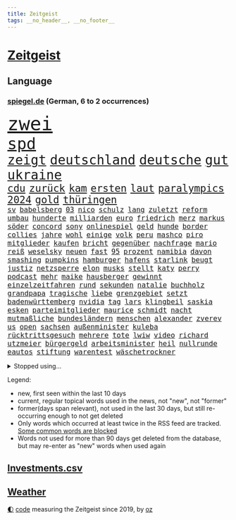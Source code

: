 ```yaml
---
title: Zeitgeist
tags: __no_header__, __no_footer__
---
```


# [Zeitgeist](https://oliz.io/zeitgeist/)

## Language

<h3><a href="https://www.spiegel.de" target="_blank">spiegel.de</a> (German, 6 to 2 occurrences)</h3>
<p style="font-family:monospace">
<span style="font-size:32pt"><a href="news_links.html#zwei" class="current">zwei</a></span>
<br>
<span style="font-size:27pt"><a href="news_links.html#spd" class="current">spd</a></span>
<br>
<span style="font-size:22pt"><a href="news_links.html#zeigt" class="current">zeigt</a></span>
<span style="font-size:22pt"><a href="news_links.html#deutschland" class="current">deutschland</a></span>
<span style="font-size:22pt"><a href="news_links.html#deutsche" class="current">deutsche</a></span>
<span style="font-size:22pt"><a href="news_links.html#gut" class="current">gut</a></span>
<span style="font-size:22pt"><a href="news_links.html#ukraine" class="current">ukraine</a></span>
<br>
<span style="font-size:17pt"><a href="news_links.html#cdu" class="current">cdu</a></span>
<span style="font-size:17pt"><a href="news_links.html#zurück" class="current">zurück</a></span>
<span style="font-size:17pt"><a href="news_links.html#kam" class="current">kam</a></span>
<span style="font-size:17pt"><a href="news_links.html#ersten" class="current">ersten</a></span>
<span style="font-size:17pt"><a href="news_links.html#laut" class="current">laut</a></span>
<span style="font-size:17pt"><a href="news_links.html#paralympics" class="current">paralympics</a></span>
<span style="font-size:17pt"><a href="news_links.html#2024" class="current">2024</a></span>
<span style="font-size:17pt"><a href="news_links.html#gold" class="current">gold</a></span>
<span style="font-size:17pt"><a href="news_links.html#thüringen" class="current">thüringen</a></span>
<br>
<span style="font-size:12pt"><a href="news_links.html#sv" class="current">sv</a></span>
<span style="font-size:12pt"><a href="news_links.html#babelsberg" class="new">babelsberg</a></span>
<span style="font-size:12pt"><a href="news_links.html#03" class="current">03</a></span>
<span style="font-size:12pt"><a href="news_links.html#nico" class="current">nico</a></span>
<span style="font-size:12pt"><a href="news_links.html#schulz" class="current">schulz</a></span>
<span style="font-size:12pt"><a href="news_links.html#lang" class="current">lang</a></span>
<span style="font-size:12pt"><a href="news_links.html#zuletzt" class="current">zuletzt</a></span>
<span style="font-size:12pt"><a href="news_links.html#reform" class="current">reform</a></span>
<span style="font-size:12pt"><a href="news_links.html#umbau" class="current">umbau</a></span>
<span style="font-size:12pt"><a href="news_links.html#hunderte" class="current">hunderte</a></span>
<span style="font-size:12pt"><a href="news_links.html#milliarden" class="current">milliarden</a></span>
<span style="font-size:12pt"><a href="news_links.html#euro" class="current">euro</a></span>
<span style="font-size:12pt"><a href="news_links.html#friedrich" class="current">friedrich</a></span>
<span style="font-size:12pt"><a href="news_links.html#merz" class="current">merz</a></span>
<span style="font-size:12pt"><a href="news_links.html#markus" class="current">markus</a></span>
<span style="font-size:12pt"><a href="news_links.html#söder" class="current">söder</a></span>
<span style="font-size:12pt"><a href="news_links.html#concord" class="new">concord</a></span>
<span style="font-size:12pt"><a href="news_links.html#sony" class="current">sony</a></span>
<span style="font-size:12pt"><a href="news_links.html#onlinespiel" class="new">onlinespiel</a></span>
<span style="font-size:12pt"><a href="news_links.html#geld" class="current">geld</a></span>
<span style="font-size:12pt"><a href="news_links.html#hunde" class="current">hunde</a></span>
<span style="font-size:12pt"><a href="news_links.html#border" class="new">border</a></span>
<span style="font-size:12pt"><a href="news_links.html#collies" class="new">collies</a></span>
<span style="font-size:12pt"><a href="news_links.html#jahre" class="current">jahre</a></span>
<span style="font-size:12pt"><a href="news_links.html#wohl" class="current">wohl</a></span>
<span style="font-size:12pt"><a href="news_links.html#einige" class="current">einige</a></span>
<span style="font-size:12pt"><a href="news_links.html#volk" class="current">volk</a></span>
<span style="font-size:12pt"><a href="news_links.html#peru" class="current">peru</a></span>
<span style="font-size:12pt"><a href="news_links.html#mashco" class="current">mashco</a></span>
<span style="font-size:12pt"><a href="news_links.html#piro" class="current">piro</a></span>
<span style="font-size:12pt"><a href="news_links.html#mitglieder" class="current">mitglieder</a></span>
<span style="font-size:12pt"><a href="news_links.html#kaufen" class="current">kaufen</a></span>
<span style="font-size:12pt"><a href="news_links.html#bricht" class="current">bricht</a></span>
<span style="font-size:12pt"><a href="news_links.html#gegenüber" class="current">gegenüber</a></span>
<span style="font-size:12pt"><a href="news_links.html#nachfrage" class="current">nachfrage</a></span>
<span style="font-size:12pt"><a href="news_links.html#mario" class="current">mario</a></span>
<span style="font-size:12pt"><a href="news_links.html#reiß" class="new">reiß</a></span>
<span style="font-size:12pt"><a href="news_links.html#weselsky" class="current">weselsky</a></span>
<span style="font-size:12pt"><a href="news_links.html#neuen" class="current">neuen</a></span>
<span style="font-size:12pt"><a href="news_links.html#fast" class="current">fast</a></span>
<span style="font-size:12pt"><a href="news_links.html#95" class="new">95</a></span>
<span style="font-size:12pt"><a href="news_links.html#prozent" class="current">prozent</a></span>
<span style="font-size:12pt"><a href="news_links.html#namibia" class="new">namibia</a></span>
<span style="font-size:12pt"><a href="news_links.html#davon" class="current">davon</a></span>
<span style="font-size:12pt"><a href="news_links.html#smashing" class="new">smashing</a></span>
<span style="font-size:12pt"><a href="news_links.html#pumpkins" class="new">pumpkins</a></span>
<span style="font-size:12pt"><a href="news_links.html#hamburger" class="current">hamburger</a></span>
<span style="font-size:12pt"><a href="news_links.html#hafens" class="current">hafens</a></span>
<span style="font-size:12pt"><a href="news_links.html#starlink" class="new">starlink</a></span>
<span style="font-size:12pt"><a href="news_links.html#beugt" class="new">beugt</a></span>
<span style="font-size:12pt"><a href="news_links.html#justiz" class="current">justiz</a></span>
<span style="font-size:12pt"><a href="news_links.html#netzsperre" class="new">netzsperre</a></span>
<span style="font-size:12pt"><a href="news_links.html#elon" class="current">elon</a></span>
<span style="font-size:12pt"><a href="news_links.html#musks" class="current">musks</a></span>
<span style="font-size:12pt"><a href="news_links.html#stellt" class="current">stellt</a></span>
<span style="font-size:12pt"><a href="news_links.html#katy" class="current">katy</a></span>
<span style="font-size:12pt"><a href="news_links.html#perry" class="current">perry</a></span>
<span style="font-size:12pt"><a href="news_links.html#podcast" class="current">podcast</a></span>
<span style="font-size:12pt"><a href="news_links.html#mehr" class="current">mehr</a></span>
<span style="font-size:12pt"><a href="news_links.html#maike" class="new">maike</a></span>
<span style="font-size:12pt"><a href="news_links.html#hausberger" class="new">hausberger</a></span>
<span style="font-size:12pt"><a href="news_links.html#gewinnt" class="current">gewinnt</a></span>
<span style="font-size:12pt"><a href="news_links.html#einzelzeitfahren" class="current">einzelzeitfahren</a></span>
<span style="font-size:12pt"><a href="news_links.html#rund" class="current">rund</a></span>
<span style="font-size:12pt"><a href="news_links.html#sekunden" class="current">sekunden</a></span>
<span style="font-size:12pt"><a href="news_links.html#natalie" class="current">natalie</a></span>
<span style="font-size:12pt"><a href="news_links.html#buchholz" class="current">buchholz</a></span>
<span style="font-size:12pt"><a href="news_links.html#grandpapa" class="new">grandpapa</a></span>
<span style="font-size:12pt"><a href="news_links.html#tragische" class="current">tragische</a></span>
<span style="font-size:12pt"><a href="news_links.html#liebe" class="current">liebe</a></span>
<span style="font-size:12pt"><a href="news_links.html#grenzgebiet" class="current">grenzgebiet</a></span>
<span style="font-size:12pt"><a href="news_links.html#setzt" class="current">setzt</a></span>
<span style="font-size:12pt"><a href="news_links.html#badenwürttemberg" class="current">badenwürttemberg</a></span>
<span style="font-size:12pt"><a href="news_links.html#nvidia" class="current">nvidia</a></span>
<span style="font-size:12pt"><a href="news_links.html#tag" class="current">tag</a></span>
<span style="font-size:12pt"><a href="news_links.html#lars" class="current">lars</a></span>
<span style="font-size:12pt"><a href="news_links.html#klingbeil" class="current">klingbeil</a></span>
<span style="font-size:12pt"><a href="news_links.html#saskia" class="current">saskia</a></span>
<span style="font-size:12pt"><a href="news_links.html#esken" class="current">esken</a></span>
<span style="font-size:12pt"><a href="news_links.html#parteimitglieder" class="current">parteimitglieder</a></span>
<span style="font-size:12pt"><a href="news_links.html#maurice" class="new">maurice</a></span>
<span style="font-size:12pt"><a href="news_links.html#schmidt" class="current">schmidt</a></span>
<span style="font-size:12pt"><a href="news_links.html#nacht" class="current">nacht</a></span>
<span style="font-size:12pt"><a href="news_links.html#mutmaßliche" class="current">mutmaßliche</a></span>
<span style="font-size:12pt"><a href="news_links.html#bundesländern" class="current">bundesländern</a></span>
<span style="font-size:12pt"><a href="news_links.html#menschen" class="current">menschen</a></span>
<span style="font-size:12pt"><a href="news_links.html#alexander" class="current">alexander</a></span>
<span style="font-size:12pt"><a href="news_links.html#zverev" class="current">zverev</a></span>
<span style="font-size:12pt"><a href="news_links.html#us" class="current">us</a></span>
<span style="font-size:12pt"><a href="news_links.html#open" class="current">open</a></span>
<span style="font-size:12pt"><a href="news_links.html#sachsen" class="current">sachsen</a></span>
<span style="font-size:12pt"><a href="news_links.html#außenminister" class="current">außenminister</a></span>
<span style="font-size:12pt"><a href="news_links.html#kuleba" class="current">kuleba</a></span>
<span style="font-size:12pt"><a href="news_links.html#rücktrittsgesuch" class="new">rücktrittsgesuch</a></span>
<span style="font-size:12pt"><a href="news_links.html#mehrere" class="current">mehrere</a></span>
<span style="font-size:12pt"><a href="news_links.html#tote" class="current">tote</a></span>
<span style="font-size:12pt"><a href="news_links.html#lwiw" class="current">lwiw</a></span>
<span style="font-size:12pt"><a href="news_links.html#video" class="current">video</a></span>
<span style="font-size:12pt"><a href="news_links.html#richard" class="current">richard</a></span>
<span style="font-size:12pt"><a href="news_links.html#utzmeier" class="new">utzmeier</a></span>
<span style="font-size:12pt"><a href="news_links.html#bürgergeld" class="current">bürgergeld</a></span>
<span style="font-size:12pt"><a href="news_links.html#arbeitsminister" class="current">arbeitsminister</a></span>
<span style="font-size:12pt"><a href="news_links.html#heil" class="current">heil</a></span>
<span style="font-size:12pt"><a href="news_links.html#nullrunde" class="current">nullrunde</a></span>
<span style="font-size:12pt"><a href="news_links.html#eautos" class="current">eautos</a></span>
<span style="font-size:12pt"><a href="news_links.html#stiftung" class="current">stiftung</a></span>
<span style="font-size:12pt"><a href="news_links.html#warentest" class="current">warentest</a></span>
<span style="font-size:12pt"><a href="news_links.html#wäschetrockner" class="new">wäschetrockner</a></span>
</p>
<details>
<summary>Stopped using...</summary>
<p class="former" style="font-size:12pt">
sieger(1414) amerikanische(1413) angela(1412) protestiert(1412) bayerische(1411) europäischen(1411) reiche(1411) bau(1410) hervor(1410) konfrontiert(1410) pause(1410) phase(1410) 2018(1409) boris(1409) ermitteln(1409) kalifornien(1409) untersuchungsausschuss(1409) verdächtige(1409) verfassungsschutz(1409) 12(1408) ans(1408) doppelt(1408) rettet(1408) unrecht(1408) wales(1408) bayerischen(1407) entdeckte(1407) fußballquiz(1407) hebt(1407) registriert(1407) sexueller(1407) 80(1406) bekanntesten(1406) botschafter(1406) fbi(1406) lesen(1406) meldete(1406) missbrauch(1406) amerikaner(1405) amtszeit(1405) arbeitsplatz(1405) einiges(1405) mailand(1405) massiven(1405) regt(1405) zuständige(1405) armut(1404) außerdem(1404) babys(1404) britischer(1404) feuerwehrleute(1403) gebe(1403) kämpfer(1403) künstler(1403) trauer(1403) wm(1403) beruf(1402) extreme(1402) jahrzehntelang(1402) verheerenden(1402) bestehen(1401) einstellen(1401) geklärt(1401) teilnehmer(1401) gereist(1400) lehnen(1400) park(1400) restaurants(1400) taiwan(1400) unterstützer(1400) hölle(1399) profitiert(1399) stattfinden(1399) auswirkungen(1398) eigentümer(1398) möglichst(1398) radikale(1398) annalena(1397) belgien(1397) schwierige(1397) voraus(1397) gering(1396) geschäftsführer(1396) affäre(1394) enge(1394) kunst(1394) nachgewiesen(1394) hürden(1393) wies(1393) moskaus(1392) porsche(1392) falschen(1391) licht(1391) berühmte(1390) holocaust(1390) aktivistin(1388) kindes(1388) gemeinsame(1387) eklat(1386) katholische(1384) pkw(1384) politikerin(1384) führenden(1382) istanbul(1382) antrag(1381) holte(1380) pleite(1380) steffen(1380) beweise(1378) fortsetzung(1377) schützt(1375) provoziert(1370) energie(1367) erhebliche(1355) palästinenser(1355) ausgetragen(1349) aktionen(1345) zusätzliche(1344) marine(1343) heidelberg(1317) expräsidenten(1281) autobahnen(1269) carlos(1267) investor(1234) enthalten(1221) verlag(1215) tennisstar(1179) fachkräftemangel(1159) arte(1153) rereportage(1153) anführer(1151) ohnehin(1142) autoren(1129) las(1119) weibliche(1112) kollision(1104) jahrzehnt(1091) teure(1076) schlafen(1075) hawaii(1074) schulden(1048) rauswurf(1043) ice(1041) stern(1030) bekannteste(1006) meta(994) außenministerium(993) zufall(983) lieferung(979) klappt(974) aufgestellt(967) weiten(961) spielern(941) betreibt(910) jennifer(904) erneuerbare(892) angriffskrieg(891) eingetroffen(887) hochrangigen(883) kasse(882) microsoft(882) patrick(873) starkes(873) finanzierung(868) angestellte(865) handys(856) vermisster(838) unterlag(830) harter(827) el(825) weltverband(824) computer(819) konkurrenten(808) anlauf(795) grün(791) misshandelt(791) finde(789) rettungsaktion(768) effekt(754) aufmerksam(742) streiks(737) extremisten(736) professor(729) träumt(725) herunter(724) stephan(718) talkshow(717) farben(715) ersetzt(707) zurückkehren(706) nutzern(699) staatsmedien(686) gerecht(683) 300000(674) pjöngjang(672) autohersteller(665) kohl(663) operiert(661) todesstrafe(660) general(652) heinrich(647) spion(647) human(644) reißen(643) redet(641) 500000(635) anscheinend(627) wechselte(623) text(618) hürde(603) perfekten(602) aggressiv(599) heimische(597) fahnder(593) gegründet(593) emotionale(589) zufällig(585) alcaraz(575) vorstandschef(571) übungen(571) nordamerika(567) pistorius(562) kläger(561) rechtsaußen(556) bewertet(553) kleinere(553) unruhe(551) 150000(547) europawahl(545) detail(539) kaiser(537) uhren(537) schwangerschaftsabbrüche(535) eingeräumt(533) ankommen(530) hamilton(529) lewis(529) gewartet(522) errichten(508) angelegenheit(507) genaue(507) wiederwahl(507) fluggesellschaften(500) halbiert(493) bekämpfung(489) gemälde(488) übergriff(488) victor(486) alarmbereitschaft(485) exkanzler(484) helmut(484) durften(480) erstem(476) vergeltung(474) auffällig(473) 8000(469) seltsame(466) berühmtesten(463) florenz(461) motto(460) drang(456) umstieg(456) brandanschlag(451) naturschutz(448) treu(445) kopenhagen(444) vergleicht(444) wirtschaftlich(441) staats(437) gestrandet(436) älterer(434) schlucht(429) vertreten(425) renommierten(424) umzusetzen(420) 2013(418) greta(415) delegation(414) massiver(409) vertrauter(408) allgäu(407) surfen(398) entpuppt(397) höheren(395) staus(392) gegeneinander(388) forschern(386) angefeindet(385) wmtitel(385) linnemann(383) mancher(383) geflohen(382) nächster(381) margot(380) instagrampost(378) netanyahus(378) lady(373) podium(371) südkoreanische(371) cannabislegalisierung(368) geschäftsleute(362) digitalen(360) roter(360) ticketpreise(358) drogenboss(356) griffen(356) fraktion(355) konsequent(352) dient(351) pannen(350) nachteile(344) vertreiben(343) weitet(340) tauchen(337) 12000(336) stadtrat(335) getöteter(332) jüdischen(332) eingeschränkt(329) palästina(327) überraschte(327) wagnerbrüder(325) rief(323) nachbarland(319) taugen(313) einlegen(310) popkultur(310) 22jährige(309) beschießen(309) lahmgelegt(309) continental(307) südchinesischen(306) wütend(304) teilgenommen(302) unterscheidet(300) europameisterschaft(299) angegangen(295) betonte(294) 1100(291) beruhigen(291) unbeliebt(291) jüdinnen(289) generalstaatsanwaltschaft(288) führerscheinprüfung(286) geräumt(286) cottbus(285) mangelt(285) enthält(284) solange(283) topmanager(278) raser(277) wirtz(277) stellten(276) arbeitsrecht(275) freitagmorgen(273) artikel(272) bedingt(272) verschaffen(271) haderte(269) beendete(268) einschnitte(267) gewaltsam(267) präsidentschaftskandidatur(267) entspannung(265) ngo(264) stone(264) sammelte(263) dreijähriger(261) geklagt(259) kalten(259) genehmigung(257) figur(256) nass(256) fußballklub(252) hochrangiger(252) erschoss(251) rights(250) kriegsschiffe(247) sharon(247) religiösen(245) zeremonie(244) inspirieren(243) mindestlohn(243) erhöhter(241) gleichgeschlechtliche(241) paare(241) ermittlungsverfahren(240) oslo(239) aktivistinnen(237) gezahlt(232) toni(232) unionsfraktion(232) geringere(231) verzicht(231) you(231) hugh(230) kommandozentrale(228) jonathan(227) könige(227) taipeh(227) anzugreifen(226) luke(226) bastian(225) bombe(224) muskeln(223) sendet(221) erzielen(220) sand(220) präsentierte(219) 180(217) hamasführer(216) single(216) rast(213) rückwirkend(213) innsbruck(212) wertvolle(212) anfrage(211) gemüter(210) zusammenstößen(210) bereitschaft(209) spitzenpolitiker(209) südkoreanischen(209) hype(208) meere(208) route(208) schritten(208) anwesend(207) schusswaffen(207) aneinander(206) bauernhof(206) berufstätige(205) spezialisiert(205) angekündigten(204) sap(203) softwarekonzern(203) alarmierte(202) attal(202) angesetzt(199) barfuß(199) nackte(199) losgehen(198) scheidet(198) zweieinhalb(198) familienunternehmen(197) festivals(197) grenzschutz(197) kachelmann(196) verzögerungen(196) ismail(195) vergewaltigungen(193) offizier(191) einzigartig(190) rod(190) substanz(190) abgewiesen(189) erleichtert(189) gesichtet(189) bunte(188) bruttoinlandsprodukt(187) do(186) macher(186) schmallippig(185) massenhaften(184) minderjährigen(184) trieben(184) umweltaktivisten(184) yoon(183) auslieferung(180) teilten(178) frühe(177) partnern(177) anfeindungen(176) rettungskräften(176) seltsam(176) strategische(176) 450(175) nachbessern(175) schmuck(173) verlorene(173) andy(172) klärt(171) geheimdiensten(170) einsetzt(169) geführten(169) sohns(169) wirtschaftskrise(169) ewigkeit(168) großvaters(168) lopez(168) tappen(168) 58(167) angewiesen(167) herausfinden(167) frist(166) riet(166) änderte(166) bildschirm(165) übertrieben(165) stewart(164) albanese(162) anteilnahme(161) durchhalten(161) hessischen(158) kanadischen(158) klagte(157) kremltruppen(157) morddrohungen(156) skandale(156) erfüllung(155) erdrutsche(153) spice(153) vorab(153) 21jähriger(152) bekämpfen(152) fehlten(152) füße(152) leo(151) raste(151) ersatz(150) töteten(150) fragwürdige(149) langweilig(149) sainz(149) aufgearbeitet(148) bekriegen(148) gelsenkirchen(148) orientierung(148) fluglinie(147) jünger(145) mies(145) public(145) traditionell(145) verschuldete(145) katie(144) feige(143) lieder(143) bestanden(142) eurofighter(142) flossen(142) erhitzt(141) geschoben(140) protestcamp(140) ragte(139) rekonstruieren(139) spielten(139) verwirrung(139) bedingung(137) 20jähriger(136) höchst(136) speisen(136) wolken(136) afdabgeordneter(135) immobilienkonzern(135) israelgazakonflikt(135) mentalen(135) infos(134) nicola(134) sozialer(133) bookingcom(132) mache(132) gegend(131) bedrohen(130) verschleppten(130) milliardäre(129) coronaprotokolle(128) locker(128) neugebauer(128) einheimische(127) ungewissheit(127) usjustiz(127) verweigern(127) usreporter(126) biergarten(125) sozialausgaben(125) besatzer(124) grundsteuerreform(124) torpedieren(124) rekrutieren(123) superhelden(123) witz(123) bestseller(122) eurowings(122) gesammelt(122) hisbollahkommandeur(122) milliardenwert(122) serienkiller(121) bittere(120) frischer(120) transportiert(120) zelte(120) pressefreiheit(119) revolutionswächter(119) zehntausend(119) ablauf(118) coronaaufarbeitung(118) akteure(117) jeher(116) saturn(116) erstattete(115) polarisierung(115) provozieren(115) pérez(115) außergewöhnliche(114) mischt(114) wohnort(113) grundsteuer(112) hochhaus(112) überflutet(112) gezielten(111) kämpften(111) verbinden(111) angesprochen(110) gestank(110) unglücklich(110) gefangenenlager(109) wohnungsnot(109) wunderbaren(109) feuern(108) flasche(108) shows(108) verlassene(108) bestritt(107) nonbinäre(107) gap(106) klug(106) befanden(105) diw(105) hals(105) immobilie(105) geschworenen(104) gesünder(104) hochgradig(104) kommentare(104) selbstinszenierung(104) 46(103) anwohnern(103) sprüche(103) agententätigkeit(102) champion(102) flüchtlingslager(102) gebäudes(102) tigermücke(102) aktentasche(101) anlegen(101) hervorgebracht(101) maralago(101) wahlrechtsreform(101) carrie(100) nachfolgerin(100) schwerwiegende(100) bauministerin(99) getanzt(99) koalitionsbruch(99) wahlrecht(99) geflüchteter(98) propalästinensisches(98) afdpolitikers(97) meinungsfreiheit(97) türkisch(97) zidane(97) zinédine(97) clip(96) schwamm(96) tauziehen(96) champagner(95) hassbotschaften(95) menschenrechtsorganisation(95) anreise(94) gewachsen(94) verbraucht(94) anc(93) dmitri(93) dopingskandal(93) hungerstreik(93) kleinlaut(93) suchaktion(93) gereicht(92) märtens(92) erdüberlastungstag(91) mitstreiter(91) propalästinensischer(91) verbreitete(91) verärgerung(91) beirut(90) boeingkrise(90) flop(90) meiste(90) regelverstoß(90) anzutreten(89) befällt(89) berüchtigten(89) garantiert(89) ignorieren(89) israelfeindlichem(89) losgegangen(89) tvexperte(89) amerikanerin(88) buhrufe(88) drake(88) geschwächte(88) girl(88) heimatmarkt(88) kfrage(88) nervt(88) zuma(88) bartels(87) bäcker(87) geist(87) gene(87) gewusst(87) lässig(87) verwundert(87) unterschiedlicher(86) goldener(85) hüften(85) psychischer(85) toppen(85) vorausgegangen(85) zweijährige(85) übel(85) 91jährigen(84) cartoonisten(84) erbes(84) erwin(84) rauchwolke(84) schleudert(84) weigert(84) befahrenen(83) berüchtigter(83) chinapolitik(83) traurig(83) verschwundenen(83) vorteile(83) animiert(82) begleitung(82) eröffnungsfeier(82) fernost(82) fußballeuropameisterschaft(82) schwebt(82) tenniskarriere(82) zuständen(82) auseinandersetzungen(81) end(81) komisch(81) regnen(81) schenkte(81) umziehen(81) vorort(81) dreifachen(80) indopazifik(80) maßvoll(80) auftaktspiel(79) sexologin(79) sukyeol(79) wahlplakat(79) autistischen(78) deutschlandchef(78) kampfzone(78) lgbtq+community(78) schwarzwald(78) simple(78) spa(78) südsudan(78) albanien(77) baumarten(77) geschehnissen(77) umkämpft(77) ausgegangen(76) faktoren(76) grandiose(76) sde(76) socialmediastar(76) suchten(76) teiman(76) alexanderplatz(75) bahnverkehr(75) basketballnationalmannschaft(75) beißt(75) blutkonserven(75) erlebnissen(75) marveluniversum(75) termine(75) usbehörden(75) blutvergießen(74) iowa(74) limbachoberfrohna(74) überstellt(74) angeblichem(73) are(73) kreisen(73) laufbahn(73) louisa(73) quatsch(73) stattgefunden(73) wachsfigur(73) buchtipp(72) ceos(72) christen(72) datenmengen(72) festspiele(72) hinrichten(72) illegaler(72) internets(72) sauberkeit(72) drogensucht(71) gegrölt(71) pyramiden(71) somalia(71) somalischen(71) 158(70) 54jährige(70) busfahrerin(70) cornelius(70) dieckmann(70) jeremy(70) ledecky(70) pride(70) rudern(70) spiegelumfrage(70) unterstellt(70) überwirft(70) /(68) ausgebuht(68) blauer(68) büroleiterin(68) gehaltserhöhung(68) sportart(68) surfer(68) verweisen(68) beschweren(67) heimliche(67) swr(67) 42jähriger(66) erfolgreichster(66) normalen(66) sponsor(66) verwüstet(66) einreiseverbot(65) geheimverhandlungen(65) josé(65) missbrauchsvorwürfen(65) mitleid(65) motivierte(65) o2(65) riege(65) sellner(65) angelique(64) industrieländer(64) jederzeit(64) kerber(64) kiesewetter(64) lucas(64) serviert(64) vorpreschen(64) abscheulich(63) ahnung(63) anfangs(63) entgleisung(63) guess(63) aufgefallen(62) eröffnete(62) geplagt(62) ligurien(62) ross(62) hagelte(61) kubitschek(61) siebenmal(61) tiergartenmörders(61) zeidler(61) zurückzahlen(61) aufräumen(60) lorenzo(60) musetti(60) undenkbar(60) entspannen(59) gesteinsbrocken(59) hartnäckig(59) bella(58) bundesfinanzministerium(58) bundeskanzlers(58) bundesweiten(58) hadid(58) häuslicher(58) komitee(58) kreative(58) mandelapartei(58) neuulm(58) spürhund(58) wahlunterlagen(58) 106(57) anklagebehörde(57) gesundheitsministers(57) maus(57) ursprünglich(57) verlegung(57) verwechslung(57) viertelmillion(57) aniston(56) beliebten(56) gehör(56) insaumfrage(56) lieblingsstadt(56) magabewegung(56) militärbasis(56) sonntagsfrage(56) todestag(56) weißt(56) woanders(56) befahrbar(55) kanadas(55) rex(55) tyrannosaurus(55) aufgewachsen(54) hochumstritten(54) orden(54) rivalisierender(53) schwächsten(53) atemberaubende(52) beschleunigt(52) genießt(52) macrons(52) mitternacht(52) sportfans(52) usstreitkräfte(52) dlv(51) donau(51) expertinnen(51) fachkräften(51) fahrlässig(51) gefesselt(51) kaul(51) nachträglich(51) normalisiert(51) notwendige(51) unerhörte(51) weltweiter(51) aiwanger(50) bewährung(50) friedensgespräche(50) fähigkeit(50) hubert(50) wahlergebnissen(50) 1947(49) englischer(49) kinostart(49) olympiahoffnungen(49) bestimmen(48) kuss(48) toben(48) wiegt(48) yacht(48) zurückgerufen(48) überwiegen(48) entschädigt(47) eurosport(47) gefangenentausch(47) glanz(47) unberechtigterweise(47) wars(47) betraf(46) terre(46) verlobt(46) beschert(45) hot(45) lagern(45) lama(45) schwarzarbeit(45) anhalten(44) wahlkampfhilfe(44) staunt(43) syndrome(43) 15jährigen(42) autozulieferer(42) d(42) direktmandat(42) eigenschaft(42) flohen(42) glatt(42) glaubwürdig(42) langeweile(42) miriam(42) mochte(42) sommerurlaub(42) tagsüber(42) tahiti(42) zurückhaltender(42) älterwerden(42) haidt(41) kanadier(41) kremlkritiker(41) luxusauto(41) staatsschulden(41) verfassungswidrig(41) weidel(41) gelaunt(40) hamaskommandeur(40) abriss(39) bahnchaos(39) kursierte(39) raub(39) rico(39) telefon(39) gekehrt(38) pragmatiker(38) spaßige(38) taiwanischen(38) timberlake(38) trip(38) dino(37) folgenreiche(37) gesundheitsversorgung(37) k(37) wiederholen(37) brennen(36) erastour(36) inseln(36) spiegelquiz(36) verursachte(36) alkoholfreies(35) aufmerksamer(35) billigeren(35) fred(35) hausmittel(35) immens(35) kampfeinsätze(35) office(35) oval(35) recap(35) rützels(35) satellitenbilder(35) anruf(34) begnadigung(34) disput(34) internethit(34) kommentator(34) machtkämpfe(34) prideparade(34) regenschirm(34) simbabwe(34) steuert(34) eiern(33) erkrankungen(33) phelps(33) siebte(33) zurückerobern(33) café(32) enger(32) fraktionschef(32) inlandsgeheimdienst(32) instagramprofil(32) besteuert(31) huldigen(31) katzen(31) kühen(31) murray(31) sncf(31) sprint(31) ungleichen(31) donezk(30) drogerieunternehmer(30) kartellamt(30) lgbtqrechte(30) repräsentative(30) schwören(30) tyler(30) 20jährigen(29) unbeirrt(29) abenteuer(28) geschah(28) gesundes(28) mercedespilot(28) nachhaltigkeit(28) trab(28) unantastbar(28) clips(27) dämpfer(27) geparkten(27) getümmel(27) höchstleistungen(27) immerzu(27) katastrophalen(27) verbirgt(27) bekennen(26) besingt(26) gehoben(26) genügte(26) jasper(26) mälzer(26) spaziert(26) wembanyama(26) ausrücken(25) erhob(25) faulen(25) groll(25) wahlergebnisses(25) ablenken(24) gewehr(24) gleichgeschlechtlichen(24) it’s(24) jahrelangem(24) locals(24) martina(24) uslangstreckenwaffen(24) brutalität(23) kaliforniens(23) lebensgefährten(23) lüdke(23) robinhoodbaum(23) routinen(23) schweben(23) spdabgeordneter(23) sycamore(23) vorliegen(23) kriegt(22) maßen(22) monsunregen(22) rekordweltmeister(22) behauptete(21) cousin(21) feministische(21) jackman(21) probe(21) rimpac(21) seemanöver(21) verbrannte(21) ahorn(20) beigesetzt(20) lebenslauf(20) raketenschlag(20) angesehen(19) death(19) deif(19) gangs(19) handydaten(19) krasse(19) postete(19) sprengstoff(19) stimmenfang(19) streckenrekord(19) südamerikanischen(19) vision(19) verglich(18) bahnstrecken(17) bauteile(17) geurteilt(17) haftanstalten(17) nationalpark(17) phil(17) theoretische(17) unterdrückt(17) beauftragte(16) bärin(16) freundschaftsarmbänder(16) jogger(16) mauert(16) mäßigung(16) sexistischen(16) trumpattentat(16) attentäters(15) crooks(15) namhafte(15) schwach(15) telefoniert(15) vonovia(15) ammersee(14) definiert(14) doppelsieg(14) rettungsplan(14) sechsten(14) usbundesstaates(14) vermelden(14) auftragskiller(13) crowdstrike(13) drahtzieher(13) erforderlich(13) geheimdienste(13) halluzinationen(13) interessierte(13) interpretiert(13) kugel(13) lächerlich(13) sportevent(13) kartenspiele(12) koks(12) umlaufbahn(12) uspräsidentin(12) versinkt(12) 1972(11) analysen(11) luftverkehr(11) schmälert(11) stoff(11) zurückgelassen(11)
</p>
</details>
<p>Legend:
<ul>
<li><span class="new">new</span>, first seen within the last 10 days</li>
<li><span class="current">current</span>, regular topical words used in the news, not "new", not "former"</li>
<li><span class="former">former(days span relevant)</span>, not used in the last 30 days, but still re-occurring enough to not get deleted</li>
<li>Only words which occurred at least twice in the RSS feed are tracked. <a href="language/filters.py">Some common words are blocked</a></li>
<li>Words not used for more than 90 days get deleted from the database, but may re-enter as "new" words when used again</li>
</ul>
</p>

## [Investments](investments.html)[.csv](investments.csv)

## [Weather](weather.html)

<footer>
<a href="javascript:toggleTheme()" class="nav">🌓</a>
<a href="https://github.com/ooz/zeitgeist">code</a> measuring the Zeitgeist since 2019, by <a href="https://oliz.io">oz</a>
</footer>
